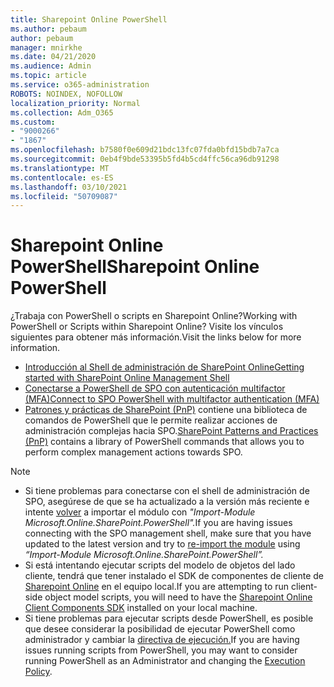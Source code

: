 ```yaml
---
title: Sharepoint Online PowerShell
ms.author: pebaum
author: pebaum
manager: mnirkhe
ms.date: 04/21/2020
ms.audience: Admin
ms.topic: article
ms.service: o365-administration
ROBOTS: NOINDEX, NOFOLLOW
localization_priority: Normal
ms.collection: Adm_O365
ms.custom:
- "9000266"
- "1867"
ms.openlocfilehash: b7580f0e609d21bdc13fc07fda0bfd15bdb7a7ca
ms.sourcegitcommit: 0eb4f9bde53395b5fd4b5cd4ffc56ca96db91298
ms.translationtype: MT
ms.contentlocale: es-ES
ms.lasthandoff: 03/10/2021
ms.locfileid: "50709087"
---
```

# <a name="sharepoint-online-powershell"></a><span data-ttu-id="fa5ba-102">Sharepoint Online PowerShell</span><span class="sxs-lookup"><span data-stu-id="fa5ba-102">Sharepoint Online PowerShell</span></span>

<span data-ttu-id="fa5ba-103">¿Trabaja con PowerShell o scripts en Sharepoint Online?</span><span class="sxs-lookup"><span data-stu-id="fa5ba-103">Working with PowerShell or Scripts within Sharepoint Online?</span></span> <span data-ttu-id="fa5ba-104">Visite los vínculos siguientes para obtener más información.</span><span class="sxs-lookup"><span data-stu-id="fa5ba-104">Visit the links below for more information.</span></span>
- [<span data-ttu-id="fa5ba-105">Introducción al Shell de administración de SharePoint Online</span><span class="sxs-lookup"><span data-stu-id="fa5ba-105">Getting started with SharePoint Online Management Shell</span></span>](https://docs.microsoft.com/powershell/sharepoint/sharepoint-online/connect-sharepoint-online?view=sharepoint-ps)
- [<span data-ttu-id="fa5ba-106">Conectarse a PowerShell de SPO con autenticación multifactor (MFA)</span><span class="sxs-lookup"><span data-stu-id="fa5ba-106">Connect to SPO PowerShell with multifactor authentication (MFA)</span></span>](https://docs.microsoft.com/powershell/sharepoint/sharepoint-online/connect-sharepoint-online?view=sharepoint-ps#to-connect-with-multifactor-authentication-mfa)
- <span data-ttu-id="fa5ba-107">[Patrones y prácticas de SharePoint (PnP)](https://docs.microsoft.com/powershell/sharepoint/sharepoint-pnp/sharepoint-pnp-cmdlets?view=sharepoint-ps) contiene una biblioteca de comandos de PowerShell que le permite realizar acciones de administración complejas hacia SPO.</span><span class="sxs-lookup"><span data-stu-id="fa5ba-107">[SharePoint Patterns and Practices (PnP)](https://docs.microsoft.com/powershell/sharepoint/sharepoint-pnp/sharepoint-pnp-cmdlets?view=sharepoint-ps) contains a library of PowerShell commands that allows you to perform complex management actions towards SPO.</span></span>

> [!NOTE]
> - <span data-ttu-id="fa5ba-108">Si tiene problemas para conectarse con el shell de administración de SPO, asegúrese de que se ha actualizado a la versión más reciente e intente [volver](https://docs.microsoft.com/powershell/scripting/developer/module/importing-a-powershell-module?view=powershell-7.1) a importar el módulo con *"Import-Module Microsoft.Online.SharePoint.PowerShell".*</span><span class="sxs-lookup"><span data-stu-id="fa5ba-108">If you are having issues connecting with the SPO management shell, make sure that you have updated to the latest version and try to [re-import the module](https://docs.microsoft.com/powershell/scripting/developer/module/importing-a-powershell-module?view=powershell-7.1) using *“Import-Module Microsoft.Online.SharePoint.PowerShell”.*</span></span>
> - <span data-ttu-id="fa5ba-109">Si está intentando ejecutar scripts del modelo de objetos del lado cliente, tendrá que tener instalado el SDK de componentes de cliente de [Sharepoint Online](https://www.microsoft.com/download/details.aspx?id=42038) en el equipo local.</span><span class="sxs-lookup"><span data-stu-id="fa5ba-109">If you are attempting to run client-side object model scripts, you will need to have the [Sharepoint Online Client Components SDK](https://www.microsoft.com/download/details.aspx?id=42038) installed on your local machine.</span></span>
> - <span data-ttu-id="fa5ba-110">Si tiene problemas para ejecutar scripts desde PowerShell, es posible que desee considerar la posibilidad de ejecutar PowerShell como administrador y cambiar la [directiva de ejecución.](https://docs.microsoft.com/powershell/module/microsoft.powershell.core/about/about_execution_policies?view=powershell-6)</span><span class="sxs-lookup"><span data-stu-id="fa5ba-110">If you are having issues running scripts from PowerShell, you may want to consider running PowerShell as an Administrator and changing the [Execution Policy](https://docs.microsoft.com/powershell/module/microsoft.powershell.core/about/about_execution_policies?view=powershell-6).</span></span>
